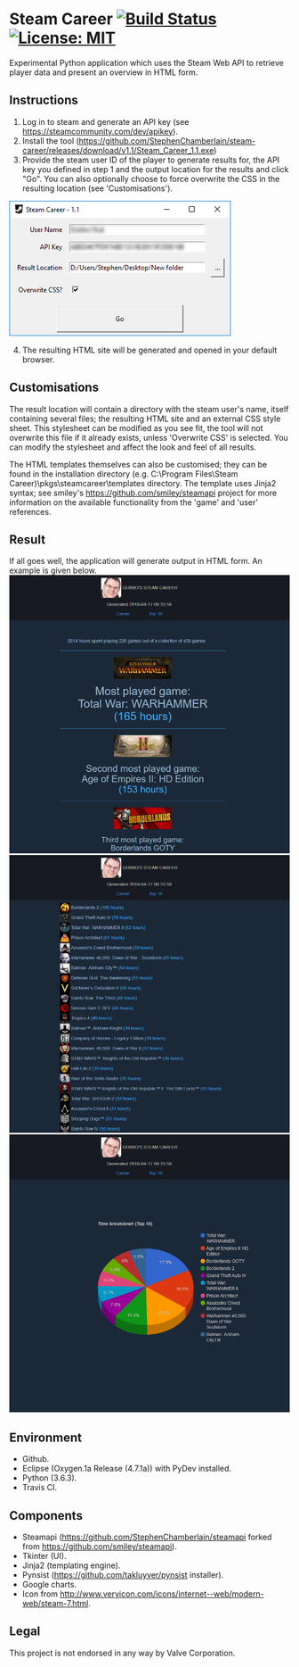 Steam Career [![Build Status](https://travis-ci.org/StephenChamberlain/steam-career.svg?branch=master)](https://travis-ci.org/StephenChamberlain/steam-career) [![License: MIT](https://img.shields.io/badge/License-MIT-yellow.svg)](https://opensource.org/licenses/MIT)
========
Experimental Python application which uses the Steam Web API to retrieve player data and present an overview in HTML 
form.

## Instructions
1. Log in to steam and generate an API key (see https://steamcommunity.com/dev/apikey).
2. Install the tool (https://github.com/StephenChamberlain/steam-career/releases/download/v1.1/Steam_Career_1.1.exe)
3. Provide the steam user ID of the player to generate results for, the API key you
defined in step 1 and the output location for the results and click "Go". You can
also optionally choose to force overwrite the CSS in the resulting location (see 
'Customisations').

![User interface](/docs/ui.png?raw=true)  

4. The resulting HTML site will be generated and opened in your default browser.

## Customisations
The result location will contain a directory with the steam user's name, itself 
containing several files; the resulting HTML site and an external CSS style 
sheet. This stylesheet can be modified as you see fit, the tool will not overwrite 
this file if it already exists, unless 'Overwrite CSS' is selected. You can modify the
stylesheet and affect the look and feel of all results.

The HTML templates themselves can also be customised; they can be found in the installation
directory (e.g. C:\Program Files\Steam Career)\pkgs\steamcareer\templates directory.
The template uses Jinja2 syntax; see smiley's https://github.com/smiley/steamapi 
project for more information on the available functionality from the 'game' and
'user' references.

## Result
If all goes well, the application will generate output in HTML form. 
An example is given below.
![Resulting HTML file](/docs/result1.png?raw=true)
![Resulting HTML file](/docs/result2.png?raw=true)
![Resulting HTML file](/docs/result3.png?raw=true)

## Environment
- Github.
- Eclipse (Oxygen.1a Release (4.7.1a)) with PyDev installed.
- Python (3.6.3).
- Travis CI.

## Components
- Steamapi (https://github.com/StephenChamberlain/steamapi forked from https://github.com/smiley/steamapi).
- Tkinter (UI).
- Jinja2 (templating engine).
- Pynsist (https://github.com/takluyver/pynsist installer).
- Google charts.
- Icon from http://www.veryicon.com/icons/internet--web/modern-web/steam-7.html.

## Legal
This project is not endorsed in any way by Valve Corporation.